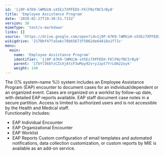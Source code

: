 ```yaml
---
id: '1j0P-A7K9-lWMUiN-sX5Ez7XPFEDX-FKlFNzfNC5rBy8'
title: 'Employee Assistance Program'
date: '2020-02-27T19:30:51.715Z'
version: 38
mimeType: 'text/x-markdown'
links: []
source: 'https://drive.google.com/open?id=1j0P-A7K9-lWMUiN-sX5Ez7XPFEDX-FKlFNzfNC5rBy8'
wikigdrive: '2170bf47fa5a6c78b65673f5062de64818a1f71c'
menu:
  main:
    name: 'Employee Assistance Program'
    identifier: '1j0P-A7K9-lWMUiN-sX5Ez7XPFEDX-FKlFNzfNC5rBy8'
    parent: '1TbYl56bYzCZsXjAtsF3wMay92vryJzpt7YrLOm22oyk'
    weight: 140
---
```

The {{% system-name %}} system includes an Employee Assistance Program (EAP) encounter to document cases for an individual/dependent or an organized event. Cases are organized on a worklist by follow-up date, with detailed EAP reports available. EAP staff document case notes in a secure partition. Access is limited to authorized users and is not accessible by the Health and Medical staff.   
Functionality includes:
* EAP Individual Encounter
* EAP Organizational Encounter
* EAP Worklist
* EAP Reports
Custom configuration of email templates and automated notifications, data collection customization, or custom reports by MIE is available as an add-on service.

